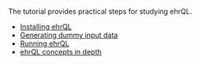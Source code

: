 The tutorial provides practical steps for studying ehrQL.

* [Installing ehrQL](installation-and-setup.md)
* [Generating dummy input data](generating-dummy-input-data.md)
* [Running ehrQL](running-ehrql.md)
* [ehrQL concepts in depth](dataset-definition-concepts.md)
